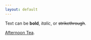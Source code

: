 ```yaml
---
layout: default
---
```


Text can be **bold**, _italic_, or ~~strikethrough~~.

[Afternoon Tea](./markdown_menus/afternoon_tea.md).